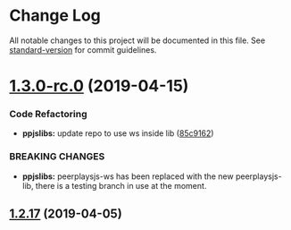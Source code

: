 # Change Log

All notable changes to this project will be documented in this file. See [standard-version](https://github.com/conventional-changelog/standard-version) for commit guidelines.

<a name="1.3.0-rc.0"></a>
# [1.3.0-rc.0](https://github.com/peerplays-network/BookiePro/compare/v1.2.17...v1.3.0-rc.0) (2019-04-15)


### Code Refactoring

* **ppjslibs:** update repo to use ws inside lib ([85c9162](https://github.com/peerplays-network/BookiePro/commit/85c9162))


### BREAKING CHANGES

* **ppjslibs:** peerplaysjs-ws has been replaced with the new peerplaysjs-lib, there is a testing
branch in use at the moment.



<a name="1.2.17"></a>
## [1.2.17](https://github.com/peerplays-network/BookiePro/compare/v1.2.16...v1.2.17) (2019-04-05)
